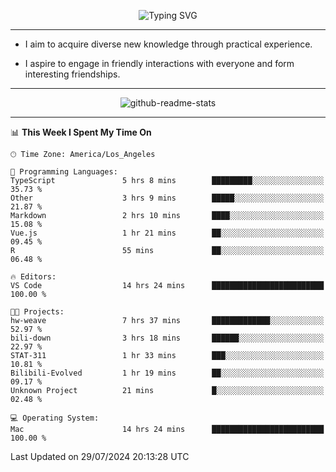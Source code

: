 <p align="center">
  <img src="https://readme-typing-svg.demolab.com?font=Fira+Code&weight=500&size=32&duration=2500&pause=1600&center=true&vCenter=true&random=false&width=1024&height=64&lines=Hi+there+%F0%9F%91%8B;I'm+delighted+you+could+make+it+here+%F0%9F%8E%89;I'm+Harry%2C+a+college+student+still+finding+my+way" alt="Typing SVG" />
</p>


---


- I aim to acquire diverse new knowledge through practical experience.

- I aspire to engage in friendly interactions with everyone and form interesting friendships.


---


<p align="center">
  <img src="https://github-readme-stats.vercel.app/api?username=Harry-Jing&show_icons=true" alt="github-readme-stats"/>
</p>


---

<!--START_SECTION:waka-->
📊 **This Week I Spent My Time On** 

```text
🕑︎ Time Zone: America/Los_Angeles

💬 Programming Languages: 
TypeScript               5 hrs 8 mins        █████████░░░░░░░░░░░░░░░░   35.73 % 
Other                    3 hrs 9 mins        █████░░░░░░░░░░░░░░░░░░░░   21.87 % 
Markdown                 2 hrs 10 mins       ████░░░░░░░░░░░░░░░░░░░░░   15.08 % 
Vue.js                   1 hr 21 mins        ██░░░░░░░░░░░░░░░░░░░░░░░   09.45 % 
R                        55 mins             ██░░░░░░░░░░░░░░░░░░░░░░░   06.48 % 

🔥 Editors: 
VS Code                  14 hrs 24 mins      █████████████████████████   100.00 % 

🐱‍💻 Projects: 
hw-weave                 7 hrs 37 mins       █████████████░░░░░░░░░░░░   52.97 % 
bili-down                3 hrs 18 mins       ██████░░░░░░░░░░░░░░░░░░░   22.97 % 
STAT-311                 1 hr 33 mins        ███░░░░░░░░░░░░░░░░░░░░░░   10.81 % 
Bilibili-Evolved         1 hr 19 mins        ██░░░░░░░░░░░░░░░░░░░░░░░   09.17 % 
Unknown Project          21 mins             █░░░░░░░░░░░░░░░░░░░░░░░░   02.48 % 

💻 Operating System: 
Mac                      14 hrs 24 mins      █████████████████████████   100.00 % 
```


 Last Updated on 29/07/2024 20:13:28 UTC
<!--END_SECTION:waka-->
